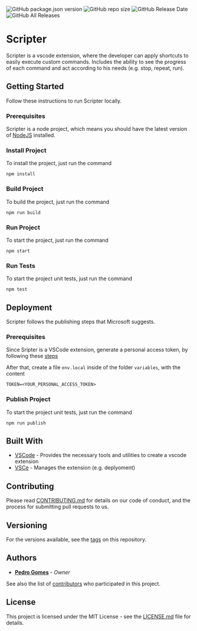 ![GitHub package.json version](https://img.shields.io/github/package-json/v/pedro-gomes-92/scripter)
![GitHub repo size](https://img.shields.io/github/repo-size/pedro-gomes-92/scripter)
![GitHub Release Date](https://img.shields.io/github/release-date/pedro-gomes-92/scripter)
![GitHub All Releases](https://img.shields.io/github/downloads/pedro-gomes-92/scripter/total)

# Scripter

Scripter is a vscode extension, where the developer can apply shortcuts to easily execute custom commands. Includes the ability to see the progress of each command and act according to his needs (e.g. stop, repeat, run).

## Getting Started

Follow these instructions to run Scripter locally.

### Prerequisites

Scripter is a node project, which means you should have the latest version of [NodeJS](https://nodejs.org/en/download/) installed.

### Install Project

To install the project, just run the command

```
npm install
```

### Build Project

To build the project, just run the command

```
npm run build
```

### Run Project

To start the project, just run the command

```
npm start
```

### Run Tests

To start the project unit tests, just run the command

```
npm test
```

## Deployment

Scripter follows the publishing steps that Microsoft suggests.

### Prerequisites

Since Sripter is a VSCode extension, generate a personal access token, by following these [steps](https://code.visualstudio.com/api/working-with-extensions/publishing-extension#get-a-personal-access-token)

After that, create a file `env.local` inside of the folder `variables`, with the content

```
TOKEN=<YOUR_PERSONAL_ACCESS_TOKEN>
```

### Publish Project

To start the project unit tests, just run the command

```
npm run publish
```

## Built With

- [VSCode](https://github.com/microsoft/vscode) - Provides the necessary tools and utilities to create a vscode extension
- [VSCe](https://github.com/microsoft/vscode-vsce) - Manages the extension (e.g. deplyoment)

## Contributing

Please read [CONTRIBUTING.md](https://github.com/pedro-gomes-92/scripter/blob/master/CONTRIBUTING.md) for details on our code of conduct, and the process for submitting pull requests to us.

## Versioning

For the versions available, see the [tags](https://github.com/pedro-gomes-92/scripter/tags) on this repository.

## Authors

- **[Pedro Gomes](https://github.com/pedro-gomes-92)** - _Owner_

See also the list of [contributors](https://github.com/pedro-gomes-92/scripter/contributors) who participated in this project.

## License

This project is licensed under the MIT License - see the [LICENSE.md](https://github.com/pedro-gomes-92/scripter/blob/master/LICENSE) file for details.
